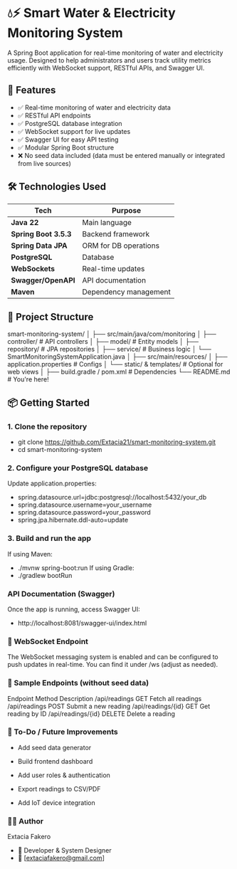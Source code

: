 # 💧⚡ Smart Water & Electricity Monitoring System

A Spring Boot application for real-time monitoring of water and electricity usage. Designed to help administrators and users track utility metrics efficiently with WebSocket support, RESTful APIs, and Swagger UI.


## 🚀 Features

- ✅ Real-time monitoring of water and electricity data
- ✅ RESTful API endpoints
- ✅ PostgreSQL database integration
- ✅ WebSocket support for live updates
- ✅ Swagger UI for easy API testing
- ✅ Modular Spring Boot structure
- ❌ No seed data included (data must be entered manually or integrated from live sources)


## 🛠️ Technologies Used

| Tech                 | Purpose                      |
|----------------------|------------------------------|
| **Java 22**          | Main language                |
| **Spring Boot 3.5.3**| Backend framework            |
| **Spring Data JPA**  | ORM for DB operations        |
| **PostgreSQL**       | Database                     |
| **WebSockets**       | Real-time updates            |
| **Swagger/OpenAPI**  | API documentation            |
| **Maven**            | Dependency management        |


## 🧰 Project Structure

smart-monitoring-system/
│
├── src/main/java/com/monitoring
│ ├── controller/ # API controllers
│ ├── model/ # Entity models
│ ├── repository/ # JPA repositories
│ ├── service/ # Business logic
│ └── SmartMonitoringSystemApplication.java
│
├── src/main/resources/
│ ├── application.properties # Configs
│ └── static/ & templates/ # Optional for web views
│
├── build.gradle / pom.xml # Dependencies
└── README.md # You're here!



## 📦 Getting Started

### 1. Clone the repository

- git clone https://github.com/Extacia21/smart-monitoring-system.git
- cd smart-monitoring-system

### 2. Configure your PostgreSQL database
Update application.properties:
- spring.datasource.url=jdbc:postgresql://localhost:5432/your_db
- spring.datasource.username=your_username
- spring.datasource.password=your_password
- spring.jpa.hibernate.ddl-auto=update

### 3. Build and run the app
If using Maven:
- ./mvnw spring-boot:run
If using Gradle:
- ./gradlew bootRun

  
### API Documentation (Swagger)
Once the app is running, access Swagger UI:
- http://localhost:8081/swagger-ui/index.html

### 📡 WebSocket Endpoint
The WebSocket messaging system is enabled and can be configured to push updates in real-time. You can find it under /ws (adjust as needed).

### 🧪 Sample Endpoints (without seed data)
Endpoint	Method	Description
/api/readings	GET	Fetch all readings
/api/readings	POST	Submit a new reading
/api/readings/{id}	GET	Get reading by ID
/api/readings/{id}	DELETE	Delete a reading

### 📌 To-Do / Future Improvements
- Add seed data generator

- Build frontend dashboard

- Add user roles & authentication

- Export readings to CSV/PDF

- Add IoT device integration

### 👨‍💻 Author
 Extacia Fakero
- 💼 Developer & System Designer
- 📧 [extaciafakero@gmail.com]


